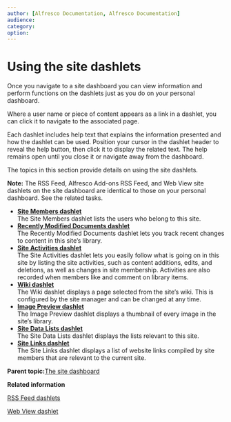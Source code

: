 ```yaml
---
author: [Alfresco Documentation, Alfresco Documentation]
audience: 
category: 
option: 
---
```


# Using the site dashlets

Once you navigate to a site dashboard you can view information and perform functions on the dashlets just as you do on your personal dashboard.

Where a user name or piece of content appears as a link in a dashlet, you can click it to navigate to the associated page.

Each dashlet includes help text that explains the information presented and how the dashlet can be used. Position your cursor in the dashlet header to reveal the help button, then click it to display the related text. The help remains open until you close it or navigate away from the dashboard.

The topics in this section provide details on using the site dashlets.

**Note:** The RSS Feed, Alfresco Add-ons RSS Feed, and Web View site dashlets on the site dashboard are identical to those on your personal dashboard. See the related tasks.

-   **[Site Members dashlet](../tasks/site-dashlet-members.md)**  
The Site Members dashlet lists the users who belong to this site.
-   **[Recently Modified Documents dashlet](../tasks/site-dashlet-mydocuments.md)**  
The Recently Modified Documents dashlet lets you track recent changes to content in this site’s library.
-   **[Site Activities dashlet](../tasks/site-dashlet-myactivities.md)**  
The Site Activities dashlet lets you easily follow what is going on in this site by listing the site activities, such as content additions, edits, and deletions, as well as changes in site membership. Activities are also recorded when members like and comment on library items.
-   **[Wiki dashlet](../tasks/site-dashlet-wiki.md)**  
The Wiki dashlet displays a page selected from the site’s wiki. This is configured by the site manager and can be changed at any time.
-   **[Image Preview dashlet](../tasks/site-dashlet-imagepreview.md)**  
The Image Preview dashlet displays a thumbnail of every image in the site’s library.
-   **[Site Data Lists dashlet](../tasks/site-dashlet-lists.md)**  
The Site Data Lists dashlet displays the lists relevant to this site.
-   **[Site Links dashlet](../tasks/site-dashlet-links.md)**  
The Site Links dashlet displays a list of website links compiled by site members that are relevant to the current site.

**Parent topic:**[The site dashboard](../concepts/site-using-2.md)

**Related information**  


[RSS Feed dashlets](../tasks/dashlet-rssfeed.md)

[Web View dashlet](../tasks/dashlet-webview.md)

